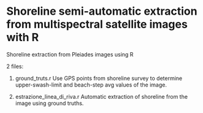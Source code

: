 # Shoreline semi-automatic extraction from multispectral satellite images with  R
Shoreline extraction from Pleiades images using R


2 files:

1) ground_truts.r
Use GPS points from shoreline survey to determine upper-swash-limit and beach-step avg values of the image. 

2) estrazione_linea_di_riva.r
Automatic extraction of shoreline from the image using ground truths.
